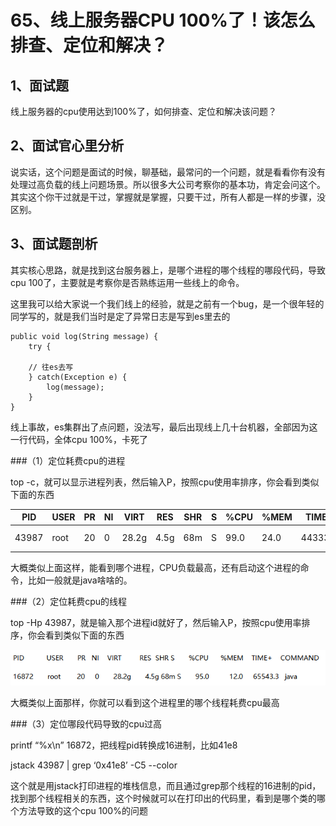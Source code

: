 # 65、线上服务器CPU 100%了！该怎么排查、定位和解决？

## 1、面试题

线上服务器的cpu使用达到100%了，如何排查、定位和解决该问题？

 

## 2、面试官心里分析

说实话，这个问题是面试的时候，聊基础，最常问的一个问题，就是看看你有没有处理过高负载的线上问题场景。所以很多大公司考察你的基本功，肯定会问这个。其实这个你干过就是干过，掌握就是掌握，只要干过，所有人都是一样的步骤，没区别。

 

## 3、面试题剖析

其实核心思路，就是找到这台服务器上，是哪个进程的哪个线程的哪段代码，导致cpu 100了，主要就是考察你是否熟练运用一些线上的命令。

 

这里我可以给大家说一个我们线上的经验，就是之前有一个bug，是一个很年轻的同学写的，就是我们当时是定了异常日志是写到es里去的

 

```text
public void log(String message) {
    try {
    
    // 往es去写
    } catch(Exception e) {
        log(message);
    }
}
```

 

线上事故，es集群出了点问题，没法写，最后出现线上几十台机器，全部因为这一行代码，全体cpu 100%，卡死了

 

###（1）定位耗费cpu的进程

 

top -c，就可以显示进程列表，然后输入P，按照cpu使用率排序，你会看到类似下面的东西

|  PID   | USER  |PR  | NI   | VIRT  | RES  |SHR  | S   | %CPU  |%MEM  | TIME+  | COMMAND       |
|  ----  | ----  |----| ---- | ----  | ---- |---- | ----| ----  |----  | ----   | ----          |
| 43987  | root  |20  | 0    | 28.2g | 4.5g |68m  | S   | 99.0  |24.0  |44333.4 | java -Xms。。。|


 

大概类似上面这样，能看到哪个进程，CPU负载最高，还有启动这个进程的命令，比如一般就是java啥啥的。

 

###（2）定位耗费cpu的线程

 

top -Hp 43987，就是输入那个进程id就好了，然后输入P，按照cpu使用率排序，你会看到类似下面的东西

![top命令,cpu使用率排序](images/65/01.png)



大概类似上面那样，你就可以看到这个进程里的哪个线程耗费cpu最高

 

###（3）定位哪段代码导致的cpu过高

 

printf “%x\n” 16872，把线程pid转换成16进制，比如41e8

 

jstack 43987 | grep ‘0x41e8’ -C5 --color

 

这个就是用jstack打印进程的堆栈信息，而且通过grep那个线程的16进制的pid，找到那个线程相关的东西，这个时候就可以在打印出的代码里，看到是哪个类的哪个方法导致的这个cpu 100%的问题
